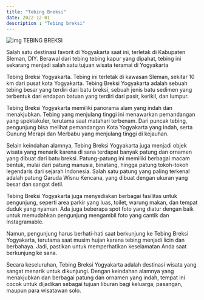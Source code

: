 ```yaml
---
title: "Tebing Breksi"
date: 2022-12-01
description : "Tebing breksi"
---
```


![img](https://aceapugtar.cloudimg.io/beningabaditransport.com/uploads/tebing-breksi-wisata-murah-jogja.jpg?h=300&radius=25&force_format=png&)
TEBING BREKSI

Salah satu destinasi favorit di Yogyakarta saat ini, terletak di Kabupaten Sleman, DIY. Berawal dari tebing tebing kapur yang dipahat, tebing ini sekarang menjadi salah satu tujuan wisata teramai di Yogyakarta

Tebing Breksi Yogyakarta. Tebing ini terletak di kawasan Sleman, sekitar 10 km dari pusat kota Yogyakarta. Tebing Breksi Yogyakarta adalah sebuah tebing besar yang terdiri dari batu breksi, sebuah jenis batu sedimen yang terbentuk dari endapan batuan yang terdiri dari pasir, kerikil, dan lumpur.

Tebing Breksi Yogyakarta memiliki panorama alam yang indah dan menakjubkan. Tebing yang menjulang tinggi ini menawarkan pemandangan yang spektakuler, terutama saat matahari terbenam. Dari puncak tebing, pengunjung bisa melihat pemandangan Kota Yogyakarta yang indah, serta Gunung Merapi dan Merbabu yang menjulang tinggi di kejauhan.

Selain keindahan alamnya, Tebing Breksi Yogyakarta juga menjadi objek wisata yang menarik karena di sana terdapat banyak patung dan ornamen yang dibuat dari batu breksi. Patung-patung ini memiliki berbagai macam bentuk, mulai dari patung manusia, binatang, hingga patung tokoh-tokoh legendaris dari sejarah Indonesia. Salah satu patung yang paling terkenal adalah patung Garuda Wisnu Kencana, yang dibuat dengan ukuran yang besar dan sangat detil.

Tebing Breksi Yogyakarta juga menyediakan berbagai fasilitas untuk pengunjung, seperti area parkir yang luas, toilet, warung makan, dan tempat duduk yang nyaman. Ada juga beberapa spot foto yang diatur dengan baik untuk memudahkan pengunjung mengambil foto yang cantik dan Instagramable.

Namun, pengunjung harus berhati-hati saat berkunjung ke Tebing Breksi Yogyakarta, terutama saat musim hujan karena tebing menjadi licin dan berbahaya. Jadi, pastikan untuk memperhatikan keselamatan Anda saat berkunjung ke sana.

Secara keseluruhan, Tebing Breksi Yogyakarta adalah destinasi wisata yang sangat menarik untuk dikunjungi. Dengan keindahan alamnya yang menakjubkan dan berbagai patung dan ornamen yang indah, tempat ini cocok untuk dijadikan sebagai tujuan liburan bagi keluarga, pasangan, maupun para wisatawan solo.
